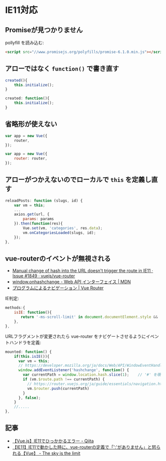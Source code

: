 # IE11対応

## Promiseが見つかりません

pollyfill を読み込む:

~~~html
<script src="//www.promisejs.org/polyfills/promise-6.1.0.min.js"></script>
~~~


## アローではなく `function()` で書き直す

~~~js
created(){
    this.initialize();
}
~~~

~~~js
created: function(){
    this.initialize();
}
~~~

## 省略形が使えない

~~~js
var app = new Vue({
    router,
});
~~~

~~~js
var app = new Vue({
    router: router,
});
~~~

## アローがつかえないのでローカルで `this` を定義し直す

~~~js
reloadPosts: function (slugs, id) {
    var vm = this;
    ...
    axios.get(url, {
        params: params
    }).then(function(res){
        Vue.set(vm, 'categories', res.data);
        vm.onCategoriesLoaded(slugs, id);
    });
},
~~~

## vue-routerのイベントが無視される

- [Manual change of hash into the URL doesn't trigger the route in IE11 · Issue #1849 · vuejs/vue-router](https://github.com/vuejs/vue-router/issues/1849)
- [window.onhashchange - Web API インターフェイス | MDN](https://developer.mozilla.org/ja/docs/Web/API/WindowEventHandlers/onhashchange)
- [プログラムによるナビゲーション | Vue Router](https://router.vuejs.org/ja/guide/essentials/navigation.html)

IE判定:

~~~js
methods:{
    isIE: function(){
       return '-ms-scroll-limit' in document.documentElement.style && '-ms-ime-align' in document.documentElement.style;
    },
},
~~~

URLフラグメントが変更されたら vue-router をナビゲートさせるようにイベントハンドラを定義:

~~~js 
mounted: function() {
    if(this.isIE()){
      var vm = this;
      // https://developer.mozilla.org/ja/docs/Web/API/WindowEventHandlers/onhashchange
      window.addEventListener('hashchange', function() {
        var currentPath = window.location.hash.slice(1);    // '#' を覗く
        if (vm.$route.path !== currentPath) {
          // https://router.vuejs.org/ja/guide/essentials/navigation.html
          vm.$router.push(currentPath)
        }
      }, false);
    }
    //.....
},
~~~

## 記事

- [【Vue.js】IE11でひっかかるエラー - Qiita](https://qiita.com/kaoriSG/items/09158675f83183dd43da)
- [【IE11】IE11で動かした時に、vue-routerの定義で「':'がありません」と怒られる【Vue】 - The sky is the limit](http://www.sky-limit-future.com/entry/ie-err-vue-router)
